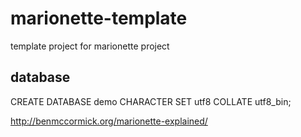 # marionette-template
template project for marionette project

## database
CREATE DATABASE demo CHARACTER SET utf8 COLLATE utf8_bin;

http://benmccormick.org/marionette-explained/

